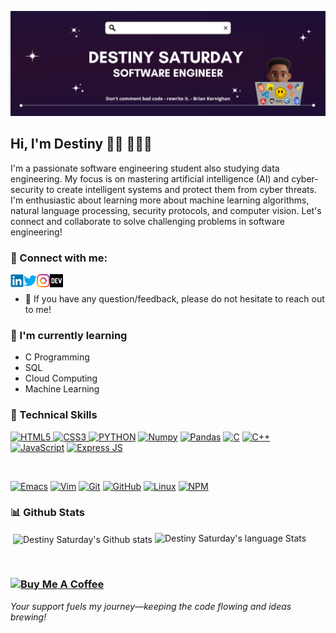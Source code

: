 
[![Header Banner](https://github.com/DestinedCodes/DestinedCodes/blob/main/images/Dark%20Purple%20Modern%20Twitter%20Header.png)](https://github.com/DestinedCodes/DestinedCodes/edit/main/README.md#hi-im-destiny--)

## Hi, I'm Destiny 👋🏽 👨🏽‍💻
I'm a passionate software engineering student also studying data engineering. My focus is on mastering artificial intelligence (AI) and cyber-security to create intelligent systems and protect them from cyber threats. I'm enthusiastic about learning more about machine learning algorithms, natural language processing, security protocols, and computer vision. Let's connect and collaborate to solve challenging problems in software engineering!
     
### 🤝 Connect with me:

<a href="https://www.linkedin.com/in/destinysaturday/"><img align="left" src="https://github.com/DestinedCodes/DestinedCodes/blob/main/images/linkedin.svg" alt="Destiny Saturday | LinkedIn" width="21px"/></a>
<a href="https://www.twitter.com/DestinedCodes"><img align="left" src="https://github.com/DestinedCodes/DestinedCodes/blob/main/images/twitter.svg" alt="Destined Codes | Twitter" width="21px"/></a>
<a href="https://www.instagram.com/DestinedCodes"><img align="left" src="https://github.com/DestinedCodes/DestinedCodes/blob/main/images/instagram.svg" alt="Destined Codes | Instagram" width="21px"/></a>
<a href="https://www.dev.to/DestinedCodes"><img align="left" src="https://github.com/DestinedCodes/DestinedCodes/blob/main/images/devdotto.png" alt="Destined Codes | Dev.to" height="21px"/></a>
</br>
- 💬 If you have any question/feedback, please do not hesitate to reach out to me!

### 🌱 I'm currently learning

- C Programming
- SQL
- Cloud Computing
- Machine Learning

### 💼 Technical Skills

[![HTML5](https://img.shields.io/badge/HTML5-E34F26?style=for-the-badge&logo=html5&logoColor=white)
](https://github.com/DestinedCodes/DestinedCodes/edit/main/README.md#-technical-skills)
[![CSS3](https://img.shields.io/badge/CSS3-1572B6?style=for-the-badge&logo=css3&logoColor=white)
](https://github.com/DestinedCodes/DestinedCodes/edit/main/README.md#-technical-skills)
[![PYTHON](https://img.shields.io/badge/Python-FFD43B?style=for-the-badge&logo=python&logoColor=blue)](https://github.com/DestinedCodes/DestinedCodes/edit/main/README.md#-technical-skills)
[![Numpy](https://img.shields.io/badge/Numpy-777BB4?style=for-the-badge&logo=numpy&logoColor=white)](https://github.com/DestinedCodes/DestinedCodes/edit/main/README.md#-technical-skills)
[![Pandas](https://img.shields.io/badge/Pandas-2C2D72?style=for-the-badge&logo=pandas&logoColor=white)](https://github.com/DestinedCodes/DestinedCodes/edit/main/README.md#-technical-skills)
[![C](https://img.shields.io/badge/C-00599C?style=for-the-badge&logo=c&logoColor=white)](https://github.com/DestinedCodes/DestinedCodes/edit/main/README.md#-technical-skills)
[![C++](https://img.shields.io/badge/C%2B%2B-00599C?style=for-the-badge&logo=c%2B%2B&logoColor=white)](https://github.com/DestinedCodes/DestinedCodes/edit/main/README.md#-technical-skills)
[![JavaScript](https://img.shields.io/badge/JavaScript-323330?style=for-the-badge&logo=javascript&logoColor=F7DF1E)](https://github.com/DestinedCodes/DestinedCodes/edit/main/README.md#-technical-skills)
[![Express JS](https://img.shields.io/badge/Express.js-000000?style=for-the-badge&logo=express&logoColor=white)](https://github.com/DestinedCodes/DestinedCodes/edit/main/README.md#-technical-skills)

</br>

[![Emacs](https://img.shields.io/badge/Emacs-%237F5AB6.svg?&style=for-the-badge&logo=gnu-emacs&logoColor=white)](https://github.com/DestinedCodes/DestinedCodes/edit/main/README.md#-technical-skills)
[![Vim](https://img.shields.io/badge/VIM-%2311AB00.svg?&style=for-the-badge&logo=vim&logoColor=white)](https://github.com/DestinedCodes/DestinedCodes/edit/main/README.md#-technical-skills)
[![Git](https://img.shields.io/badge/GIT-E44C30?style=for-the-badge&logo=git&logoColor=white)](https://github.com/DestinedCodes/DestinedCodes/edit/main/README.md#-technical-skills)
[![GitHub](https://img.shields.io/badge/GitHub-100000?style=for-the-badge&logo=github&logoColor=white)](https://github.com/DestinedCodes/DestinedCodes/edit/main/README.md#-technical-skills)
[![Linux](https://img.shields.io/badge/Linux-FCC624?style=for-the-badge&logo=linux&logoColor=black)](https://github.com/DestinedCodes/DestinedCodes/edit/main/README.md#-technical-skills)
[![NPM](https://img.shields.io/badge/NPM-%23000000.svg?style=for-the-badge&logo=npm&logoColor=white)](https://github.com/DestinedCodes/DestinedCodes/edit/main/README.md#-technical-skills)

### 📊 Github Stats
<p align="justify" width="100%">
     <p>&nbsp;<img align="center" src="https://github-readme-stats.vercel.app/api?username=destinedcodes&theme=transparent&show_icons=true&locale=en" alt="Destiny Saturday's  Github stats" width="auto" />
     <img valign="top" alt="Destiny Saturday's language Stats" src="https://github-readme-stats.vercel.app/api/top-langs/?username=destinedcodes&theme=transparent&layout=compact&langs_count=8" width="auto"/>
</p>
</br>

<h3><a href="https://www.buymeacoffee.com/destinedcodes" target="_blank"><img src="https://cdn.buymeacoffee.com/buttons/v2/default-yellow.png" alt="Buy Me A Coffee" style="height: 60px !important;width: 217px !important;" ></a></h3>
<i>Your support fuels my journey—keeping the code flowing and ideas brewing!</i>
